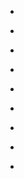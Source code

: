 
- [](/2017/04/58f8fe28002f4c5fa05a50b3/)

- [](/2015/11/564df722498e84b093c322e7/)

- [](/2015/10/56226630498ed6f89abc1a03/)

- [](/2015/07/55a8a34b498e9a3adc805f02/)

- [](/2015/03/54f9310b498ee9fcb676d9b8/)

- [](/2014/10/517479351668195329/)

- [](/2014/09/515564861015998464/)

- [](/2013/01/290561530716643328/)

- [](/2013/01/289709296164433920/)
